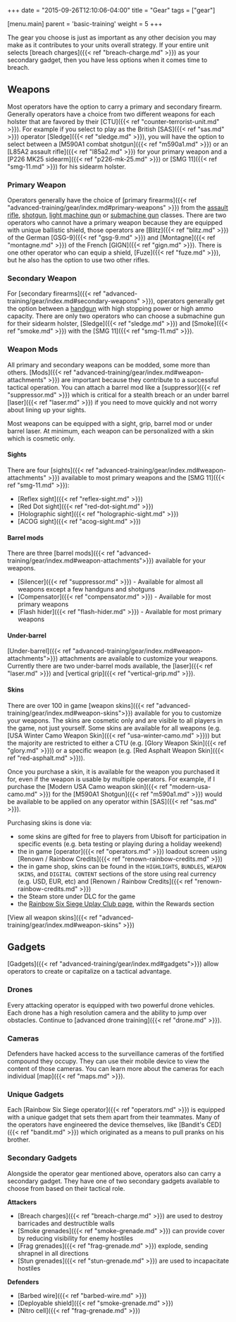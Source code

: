 +++
date = "2015-09-26T12:10:06-04:00"
title = "Gear"
tags = ["gear"]

[menu.main]
  parent = 'basic-training'
  weight = 5
+++

The gear you choose is just as important as any other decision you may make as it contributes to your units overall strategy. If your entire unit selects [breach charges]({{< ref "breach-charge.md" >}}) as your secondary gadget, then you have less options when it comes time to breach.

## Weapons

Most operators have the option to carry a primary and secondary firearm. Generally operators have a choice from two different weapons for each holster that are favored by their [CTU]({{< ref "counter-terrorist-unit.md" >}}). For example if you select to play as the British [SAS]({{< ref "sas.md" >}}) operator [Sledge]({{< ref "sledge.md" >}}), you will have the option to select between a [M590A1 combat shotgun]({{< ref "m590a1.md" >}}) or an [L85A2 assault rifle]({{< ref "l85a2.md" >}}) for your primary weapon and a [P226 MK25 sidearm]({{< ref "p226-mk-25.md" >}}) or [SMG 11]({{< ref "smg-11.md" >}}) for his sidearm holster.

### Primary Weapon

Operators generally have the choice of [primary firearms]({{< ref "advanced-training/gear/index.md#primary-weapons" >}}) from the [assault rifle](/classes/assault-rifle/), [shotgun](/classes/shotgun/), [light machine gun](/classes/light-machine-gun/) or [submachine gun](/classes/submachine-gun/) classes. There are two operators who cannot have a primary weapon because they are equipped with unique ballistic shield, those operators are [Blitz]({{< ref "blitz.md" >}}) of the German [GSG-9]({{< ref "gsg-9.md" >}}) and [Montagne]({{< ref "montagne.md" >}}) of the French [GIGN]({{< ref "gign.md" >}}). There is one other operator who can equip a shield, [Fuze]({{< ref "fuze.md" >}}), but he also has the option to use two other rifles.

### Secondary Weapon

For [secondary firearms]({{< ref "advanced-training/gear/index.md#secondary-weapons" >}}), operators generally get the option between a [handgun](/classes/handgun/) with high stopping power or high ammo capacity. There are only two operators who can choose a submachine gun for their sidearm holster, [Sledge]({{< ref "sledge.md" >}}) and [Smoke]({{< ref "smoke.md" >}}) with the [SMG 11]({{< ref "smg-11.md" >}}).

### Weapon Mods

All primary and secondary weapons can be modded, some more than others. [Mods]({{< ref "advanced-training/gear/index.md#weapon-attachments" >}}) are important because they contribute to a successful tactical operation. You can attach a barrel mod like a [suppressor]({{< ref "suppressor.md" >}}) which is critical for a stealth breach or an under barrel [laser]({{< ref "laser.md" >}}) if you need to move quickly and not worry about lining up your sights.

Most weapons can be equipped with a sight, grip, barrel mod or under barrel laser. At minimum, each weapon can be personalized with a skin which is cosmetic only.

#### Sights

There are four [sights]({{< ref "advanced-training/gear/index.md#weapon-attachments" >}}) available to most primary weapons and the [SMG 11]({{< ref "smg-11.md" >}}):

* [Reflex sight]({{< ref "reflex-sight.md" >}})
* [Red Dot sight]({{< ref "red-dot-sight.md" >}})
* [Holographic sight]({{< ref "holographic-sight.md" >}})
* [ACOG sight]({{< ref "acog-sight.md" >}})

#### Barrel mods

There are three [barrel mods]({{< ref "advanced-training/gear/index.md#weapon-attachments">}}) available for your weapons.

* [Silencer]({{< ref "suppressor.md" >}}) - Available for almost all weapons except a few handguns and shotguns
* [Compensator]({{< ref "compensator.md" >}}) - Available for most primary weapons
* [Flash hider]({{< ref "flash-hider.md" >}}) - Available for most primary weapons

#### Under-barrel

[Under-barrel]({{< ref "advanced-training/gear/index.md#weapon-attachments">}}) attachments are available to customize your weapons. Currently there are two under-barrel mods available, the [laser]({{< ref "laser.md" >}}) and [vertical grip]({{< ref "vertical-grip.md" >}}).

#### Skins

There are over 100 in game [weapon skins]({{< ref "advanced-training/gear/index.md#weapon-skins">}}) available for you to customize your weapons. The skins are cosmetic only and are visible to all players in the game, not just yourself. Some skins are available for all weapons (e.g. [USA Winter Camo Weapon Skin]({{< ref "usa-winter-camo.md" >}})) but the majority are restricted to either a CTU (e.g. [Glory Weapon Skin]({{< ref "glory.md" >}})) or a specific weapon (e.g. [Red Asphalt Weapon Skin]({{< ref "red-asphalt.md" >}})).

Once you purchase a skin, it is available for the weapon you purchased it for, even if the weapon is usable by multiple operators. For example, if I purchase the [Modern USA Camo weapon skin]({{< ref "modern-usa-camo.md" >}}) for the [M590A1 Shotgun]({{< ref "m590a1.md" >}}) would be available to be applied on any operator within [SAS]({{< ref "sas.md" >}}).

Purchasing skins is done via:

- some skins are gifted for free to players from Ubisoft for participation in specific events (e.g. beta testing or playing during a holiday weekend)
- the in game [operator]({{< ref "operators.md" >}}) loadout screen using [Renown / Rainbow Credits]({{< ref "renown-rainbow-credits.md" >}})
- the in game shop, skins can be found in the `HIGHLIGHTS`, `BUNDLES`, `WEAPON SKINS`, and `DIGITAL CONTENT` sections of the store using real currency (e.g. USD, EUR, etc) and [Renown / Rainbow Credits]({{< ref "renown-rainbow-credits.md" >}})
- the Steam store under DLC for the game
- the [Rainbow Six Siege Uplay Club page](https://club.ubi.com/#!/en-US/game/rainbow-six-siege), within the Rewards section

[View all weapon skins]({{< ref "advanced-training/gear/index.md#weapon-skins" >}})

## Gadgets

[Gadgets]({{< ref "advanced-training/gear/index.md#gadgets">}}) allow operators to create or capitalize on a tactical advantage.

### Drones

Every attacking operator is equipped with two powerful drone vehicles. Each drone has a high resolution camera and the ability to jump over obstacles. Continue to [advanced drone training]({{< ref "drone.md" >}}).

### Cameras

Defenders have hacked access to the surveillance cameras of the fortified compound they occupy. They can use their mobile device to view the content of those cameras. You can learn more about the cameras for each individual [map]({{< ref "maps.md" >}}).

### Unique Gadgets

Each [Rainbow Six Siege operator]({{< ref "operators.md" >}}) is equipped with a unique gadget that sets them apart from their teammates. Many of the operators have engineered the device themselves, like [Bandit's CED]({{< ref "bandit.md" >}}) which originated as a means to pull pranks on his brother.

### Secondary Gadgets

Alongside the operator gear mentioned above, operators also can carry a secondary gadget. They have one of two secondary gadgets available to choose from based on their tactical role.

**Attackers**

* [Breach charges]({{< ref "breach-charge.md" >}}) are used to destroy barricades and destructible walls
* [Smoke grenades]({{< ref "smoke-grenade.md" >}}) can provide cover by reducing visibility for enemy hostiles
* [Frag grenades]({{< ref "frag-grenade.md" >}}) explode, sending shrapnel in all directions
* [Stun grenades]({{< ref "stun-grenade.md" >}}) are used to incapacitate hostiles

**Defenders**

* [Barbed wire]({{< ref "barbed-wire.md" >}})
* [Deployable shield]({{< ref "smoke-grenade.md" >}})
* [Nitro cell]({{< ref "frag-grenade.md" >}})
